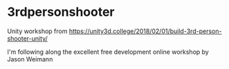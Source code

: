 # 3rdpersonshooter
Unity workshop from https://unity3d.college/2018/02/01/build-3rd-person-shooter-unity/

I'm following along the excellent free development online workshop by Jason Weimann
